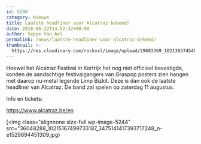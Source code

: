 ```yaml
---
id: 5240
category: Nieuws
title: Laatste headliner voor Alcatraz bekend!
date: 2018-06-22T14:52:42+00:00
author: Seppe Van Ael
permalink: /news/laatste-headliner-voor-alcatraz-bekend/
thumbnail: >-
  https://res.cloudinary.com/rockxxl/image/upload/29683369_10213937454643249_177580843101847552_n.jpg
---
```

Hoewel het Alcatraz Festival in Kortrijk het nog niet officieel bevestigde, konden de aandachtige festivalgangers van Graspop posters zien hangen met daarop nu-metal legende Limp Bizkit. Deze is dan ook de laatste headliner van Alcatraz. De band zal spelen op zaterdag 11 augustus.

Info en tickets:

<https://www.alcatraz.be/en>

[<img class="alignnone size-full wp-image-5244" src="36048288_10215167499733187_3475141417393717248_n-e1529694451309.jpg)